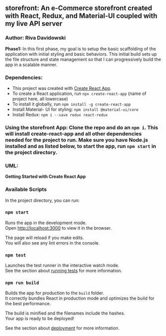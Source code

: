 ## storefront: An e-Commerce storefront created with React, Redux, and Material-UI coupled with my live API server

### Author: Riva Davidowski

**Phase1:**
In this first phase, my goal is to setup the basic scaffolding of the application with initial styling and basic behaviors. This initial build sets up the file structure and state management so that I can progressively build the app in a scalable manner.

### Dependencies:

- This project was created with [Create React App](https://github.com/facebook/create-react-app).
- To create a React application, run `npx create-react-app` (name of project here, all lowercase)
- To install it globally, run `npm install -g create-react-app`
- Install Material- UI for styling: `npm install @material-ui/core`
- Install Redux: `npm i --save redux react-redux`


### Using the storefront App: Clone the repo and do an `npm i`. This will install create-react-app and all other dependencies needed for the project to run. Make sure you have Node.js installed and as listed below, to start the app, run `npm start` in the project directory.

### UML:


**Getting Started with Create React App**

### Available Scripts

In the project directory, you can run:

### `npm start`

Runs the app in the development mode.\
Open [http://localhost:3000](http://localhost:3000) to view it in the browser.

The page will reload if you make edits.\
You will also see any lint errors in the console.

### `npm test`

Launches the test runner in the interactive watch mode.\
See the section about [running tests](https://facebook.github.io/create-react-app/docs/running-tests) for more information.

### `npm run build`

Builds the app for production to the `build` folder.\
It correctly bundles React in production mode and optimizes the build for the best performance.

The build is minified and the filenames include the hashes.\
Your app is ready to be deployed!

See the section about [deployment](https://facebook.github.io/create-react-app/docs/deployment) for more information.

